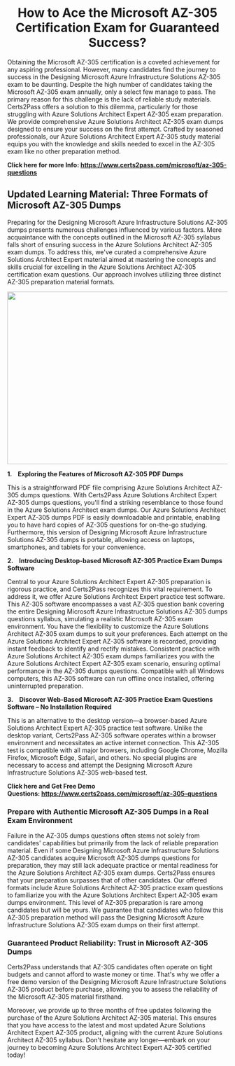<h1 style="text-align: center;"><strong>How to Ace the Microsoft AZ-305 Certification Exam for Guaranteed Success?</strong></h1>

<p>Obtaining the Microsoft AZ-305 certification is a coveted achievement for any aspiring professional. However, many candidates find the journey to success in the Designing Microsoft Azure Infrastructure Solutions AZ-305 exam to be daunting. Despite the high number of candidates taking the Microsoft AZ-305 exam annually, only a select few manage to pass. The primary reason for this challenge is the lack of reliable study materials. Certs2Pass offers a solution to this dilemma, particularly for those struggling with Azure Solutions Architect Expert AZ-305 exam preparation. We provide comprehensive Azure Solutions Architect AZ-305 exam dumps designed to ensure your success on the first attempt. Crafted by seasoned professionals, our Azure Solutions Architect Expert AZ-305 study material equips you with the knowledge and skills needed to excel in the AZ-305 exam like no other preparation method.</p>

<p><strong>Click here for more Info: <a href="https://www.certs2pass.com/microsoft/az-305-questions">https://www.certs2pass.com/microsoft/az-305-questions</a></strong></p>

<h2><strong>Updated Learning Material: Three Formats of Microsoft AZ-305 Dumps</strong></h2>

<p>Preparing for the Designing Microsoft Azure Infrastructure Solutions AZ-305 dumps presents numerous challenges influenced by various factors. Mere acquaintance with the concepts outlined in the Microsoft AZ-305 syllabus falls short of ensuring success in the Azure Solutions Architect AZ-305 exam dumps. To address this, we've curated a comprehensive Azure Solutions Architect Expert material aimed at mastering the concepts and skills crucial for excelling in the Azure Solutions Architect AZ-305 certification exam questions. Our approach involves utilizing three distinct AZ-305 preparation material formats.</p>

<p style="text-align: center;"><img src="https://i.ibb.co/KqxymRr/161103-143.jpg" style="height: 394px; width: 700px;" /></p>

<p><strong>1.    Exploring the Features of Microsoft AZ-305 PDF Dumps</strong></p>

<p>This is a straightforward PDF file comprising Azure Solutions Architect AZ-305 dumps questions. With Certs2Pass Azure Solutions Architect Expert AZ-305 dumps questions, you'll find a striking resemblance to those found in the Azure Solutions Architect exam dumps. Our Azure Solutions Architect Expert AZ-305 dumps PDF is easily downloadable and printable, enabling you to have hard copies of AZ-305 questions for on-the-go studying. Furthermore, this version of Designing Microsoft Azure Infrastructure Solutions AZ-305 dumps is portable, allowing access on laptops, smartphones, and tablets for your convenience.</p>

<p><strong>2.    Introducing Desktop-based Microsoft AZ-305 Practice Exam Dumps Software</strong></p>

<p>Central to your Azure Solutions Architect Expert AZ-305 preparation is rigorous practice, and Certs2Pass recognizes this vital requirement. To address it, we offer Azure Solutions Architect Expert practice test software. This AZ-305 software encompasses a vast AZ-305 question bank covering the entire Designing Microsoft Azure Infrastructure Solutions AZ-305 dumps questions syllabus, simulating a realistic Microsoft AZ-305 exam environment. You have the flexibility to customize the Azure Solutions Architect AZ-305 exam dumps to suit your preferences. Each attempt on the Azure Solutions Architect Expert AZ-305 software is recorded, providing instant feedback to identify and rectify mistakes. Consistent practice with Azure Solutions Architect AZ-305 exam dumps familiarizes you with the Azure Solutions Architect Expert AZ-305 exam scenario, ensuring optimal performance in the AZ-305 dumps questions. Compatible with all Windows computers, this AZ-305 software can run offline once installed, offering uninterrupted preparation.</p>

<p><strong>3.   </strong> <strong>Discover Web-Based Microsoft AZ-305 Practice Exam Questions Software – No Installation Required</strong></p>

<p>This is an alternative to the desktop version—a browser-based Azure Solutions Architect Expert AZ-305 practice test software. Unlike the desktop variant, Certs2Pass AZ-305 software operates within a browser environment and necessitates an active internet connection. This AZ-305 test is compatible with all major browsers, including Google Chrome, Mozilla Firefox, Microsoft Edge, Safari, and others. No special plugins are necessary to access and attempt the Designing Microsoft Azure Infrastructure Solutions AZ-305 web-based test.</p>

<p><strong>Click here and Get Free Demo Questions: <a href="https://www.certs2pass.com/microsoft/az-305-questions">https://www.certs2pass.com/microsoft/az-305-questions</a></strong></p>

<h3><strong>Prepare with Authentic Microsoft AZ-305 Dumps in a Real Exam Environment</strong></h3>

<p>Failure in the AZ-305 dumps questions often stems not solely from candidates' capabilities but primarily from the lack of reliable preparation material. Even if some Designing Microsoft Azure Infrastructure Solutions AZ-305 candidates acquire Microsoft AZ-305 dumps questions for preparation, they may still lack adequate practice or mental readiness for the Azure Solutions Architect AZ-305 exam dumps. Certs2Pass ensures that your preparation surpasses that of other candidates. Our offered formats include Azure Solutions Architect AZ-305 practice exam questions to familiarize you with the Azure Solutions Architect Expert AZ-305 exam dumps environment. This level of AZ-305 preparation is rare among candidates but will be yours. We guarantee that candidates who follow this AZ-305 preparation method will pass the Designing Microsoft Azure Infrastructure Solutions AZ-305 exam dumps on their first attempt.</p>

<h3><strong>Guaranteed Product Reliability: Trust in Microsoft AZ-305 Dumps</strong></h3>

<p>Certs2Pass understands that AZ-305 candidates often operate on tight budgets and cannot afford to waste money or time. That's why we offer a free demo version of the Designing Microsoft Azure Infrastructure Solutions AZ-305 product before purchase, allowing you to assess the reliability of the Microsoft AZ-305 material firsthand.</p>

<p>Moreover, we provide up to three months of free updates following the purchase of the Azure Solutions Architect AZ-305 material. This ensures that you have access to the latest and most updated Azure Solutions Architect Expert AZ-305 product, aligning with the current Azure Solutions Architect AZ-305 syllabus. Don't hesitate any longer—embark on your journey to becoming Azure Solutions Architect Expert AZ-305 certified today!</p>
